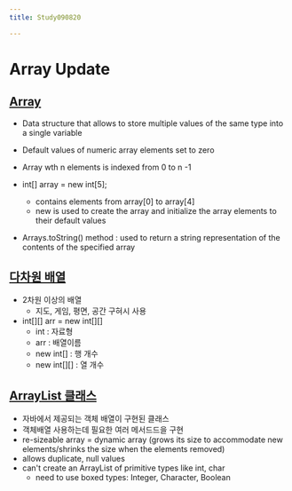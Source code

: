 ```yaml
---
title: Study090820

---
```


# Array Update

## <u>Array</u>
* Data structure that allows to store multiple values of the same type into a single variable
* Default values of numeric array elements set to zero
* Array wth n elements is indexed from 0 to n -1 

* int[] array = new int[5];
    * contains elements from array[0] to array[4]
    * new is used to create the array and initialize the array elements to their default values
    
* Arrays.toString() method : used to return a string representation of the contents of the specified array    

## <u>다차원 배열</u>
* 2차원 이상의 배열
    * 지도, 게임, 평면, 공간 구혀시 사용 
* int[][] arr = new int[][] 
    * int : 자료형
    * arr : 배열이름
    * new int[] : 행 개수
    * new int[][] : 열 개수 
    
## <u>ArrayList 클래스</u>
* 자바에서 제공되는 객체 배열이 구현된 클래스
* 객체배열 사용하는데 필요한 여러 메서드드을 구현
* re-sizeable array = dynamic array (grows its size to accommodate new elements/shrinks the size when the elements removed)          
* allows duplicate, null values
* can't create an ArrayList of primitive types like int, char 
    * need to use boxed types: Integer, Character, Boolean
